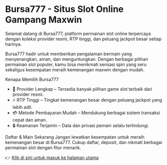 # Bursa777 - Situs Slot Online Gampang Maxwin

Selamat datang di Bursa777, platform permainan slot online terpercaya dengan koleksi provider resmi, RTP tinggi, dan peluang jackpot besar setiap harinya.  

Bursa777 hadir untuk memberikan pengalaman bermain yang menyenangkan, aman, dan menguntungkan. Dengan berbagai pilihan permainan slot populer, kamu bisa menikmati sensasi spin yang seru sekaligus kesempatan meraih kemenangan maxwin dengan mudah.  

Kenapa Memilih Bursa777
- 🎰 Provider Lengkap – Tersedia banyak pilihan game slot terbaik dari provider resmi.  
- ⚡ RTP Tinggi – Tingkat kemenangan besar dengan peluang jackpot yang lebih adil.  
- 💳 Metode Pembayaran Mudah – Mendukung berbagai sistem transaksi cepat dan aman.  
- 🔒 Keamanan Terjamin – Data dan privasi pemain selalu terlindungi.  

Daftar & Main Sekarang
Jangan lewatkan kesempatan untuk meraih kemenangan besar di Bursa777. Cukup daftar, deposit, dan nikmati berbagai permainan slot dengan fitur menarik.  

👉 [Klik di sini untuk masuk ke halaman utama](bursa777.html)
